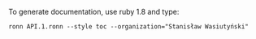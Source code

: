 To generate documentation, use ruby 1.8 and type:

	ronn API.1.ronn --style toc --organization="Stanisław Wasiutyński"
